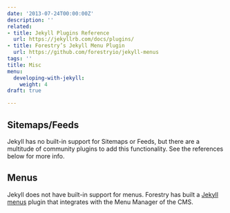 ```yaml
---
date: '2013-07-24T00:00:00Z'
description: ''
related:
- title: Jekyll Plugins Reference
  url: https://jekyllrb.com/docs/plugins/
- title: Forestry’s Jekyll Menu Plugin
  url: https://github.com/forestryio/jekyll-menus
tags: ''
title: Misc
menu:
  developing-with-jekyll:
    weight: 4
draft: true

---
```

## Sitemaps/Feeds
Jekyll has no built-in support for Sitemaps or Feeds, but there are a multitude of community plugins to add this functionality. See the references below for more info.

## Menus
Jekyll does not have built-in support for menus. Forestry has built a [Jekyll menus][1] plugin that integrates with the Menu Manager of the CMS.

[1]:	https://github.com/forestryio/jekyll-menus
